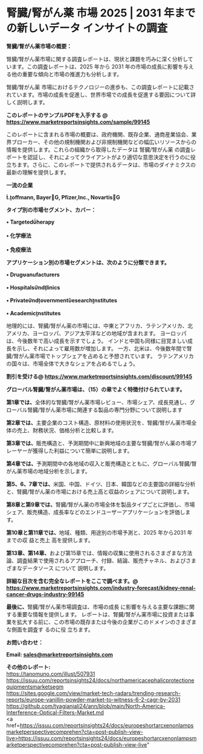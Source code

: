 # 腎臓/腎がん薬 市場 2025 | 2031 年までの新しいデータ インサイトの調査

<strong><b>腎臓/腎がん薬市場の概要：</b></strong>

腎臓/腎がん薬市場に関する調査レポートは、現状と課題を巧みに深く分析しています。この調査レポートは、2025 年から 2031 年の市場の成長に影響を与える他の重要な傾向と市場の推進力も分析します。

腎臓/腎がん薬 市場におけるテクノロジーの進歩も、この調査レポートに記載されています。市場の成長を促進し、世界市場での成長を促進する要因について詳しく説明します。

<strong>このレポートのサンプルPDFを入手する @ <a href=https://www.marketreportsinsights.com/sample/99145>https://www.marketreportsinsights.com/sample/99145</a></strong>

このレポートに含まれる市場の概要は、政府機関、既存企業、通商産業協会、業界ブローカー、その他の規制機関および非規制機関などの幅広いリソースからの情報を提供します。これらの組織から取得したデータは 腎臓/腎がん薬 の調査レポートを認証し、それによってクライアントがより適切な意思決定を行うのに役立ちます。さらに、このレポートで提供されるデータは、市場のダイナミクスの最新の理解を提供します。

<strong>一流の企業</strong>

<strong><b>.offmann, BayerG, Pfizer,Inc., NovartisG</b></strong>

<strong><b>タイプ別の市場セグメント、カバー：</b></strong>

<strong>• Targetedherapy<br><br>• 化学療法<br><br>• 免疫療法</strong>

<strong><b>アプリケーション別の市場セグメントは、次のように分類できます。</b></strong>

<strong>• Druganufacturers<br><br>• Hospitalsndlinics<br><br>• Privatendovernmentesearchnstitutes<br><br>• Academicnstitutes</strong>

 地理的には、腎臓/腎がん薬の市場には、中東とアフリカ、ラテンアメリカ、北アメリカ、ヨーロッパ、アジア太平洋などの地域が含まれます。 ヨーロッパは、今後数年で高い成長を示すでしょう。 インドと中国も同様に目覚ましい成長を示し、それによって雇用数が増加します。 一方、北米は、今後数年間で腎臓/腎がん薬市場でトップシェアを占めると予想されています。 ラテンアメリカの国々は、市場全体で大きなシェアを占めるでしょう。

<strong>割引を受ける@ <a href=https://www.marketreportsinsights.com/discount/99145>https://www.marketreportsinsights.com/discount/99145</a></strong>

<strong><b>グローバル腎臓/腎がん薬市場は、（15）の章でよく特徴付けられています。</b></strong>

<strong><b>第</b></strong><strong><b>1章では、</b></strong>全体的な腎臓/腎がん薬市場レビュー、市場シェア、成長見通し、グローバル腎臓/腎がん薬市場に関連する製品の専門分野について説明します

<strong><b>第2章では、</b></strong>主要企業のコスト構造、原材料の使用状況を、腎臓/腎がん薬市場全体の売上、財務状況、価格分析と比較します。

<strong><b>第3章では、</b></strong>販売構造と、予測期間中に新興地域の主要な腎臓/腎がん薬の市場プレーヤーが獲得した利益について簡単に説明します。

<strong><b>第4章では、</b></strong>予測期間中の各地域の収入と販売構造とともに、グローバル腎臓/腎がん薬市場の地域分析を示します。

<strong><b>第5、6、7章では、</b></strong>米国、中国、ドイツ、日本、韓国などの主要国の詳細な分析と、腎臓/腎がん薬の市場における売上高と収益のシェアについて説明します。

<strong><b>第8章と第9章では、</b></strong>腎臓/腎がん薬の市場全体を製品タイプごとに評価し、市場シェア、販売構造、成長率などのエンドユーザーアプリケーションを評価します。

<strong><b>第10章と第11章では、</b></strong>地域、種類、用途別の市場予測と、2025 年から2031 年までの収 益と売上 高を提供します。

<strong><b>第13章、第14章、</b></strong>および第15章では、情報の収集に使用されるさまざまな方法論、調査結果で使用されるアプローチ、付録、結論、販売チャネル、およびさまざまなデータソース について 説明します。

<strong>詳細な目次を含む完全なレポートをここで調べます。@ <a href=https://www.marketreportsinsights.com/industry-forecast/kidney-renal-cancer-drugs-industry-99145>https://www.marketreportsinsights.com/industry-forecast/kidney-renal-cancer-drugs-industry-99145</a></strong>

<strong><b>最後に、</b></strong>腎臓/腎がん薬市場調査は、市場の成長 に影響を</a>与える主要な課題に関する重要な情報を提供します。 レポートは、腎臓/腎がん薬市場に投資または事業を拡大する前に、この市場の既存または今後の企業がこのドメインのさまざまな側面を調査す るのに役 立ちます。

<strong><b>お問い合わせ：</b></strong>

<strong>Email: </strong><a href=mailto:sales@marketreportsinsights.com><strong>sales@marketreportsinsights.com</strong></a>

<strong>その他のレポート:</strong>
<br>
<a href=https://tanomuno.com/illust/507931>https://tanomuno.com/illust/507931</a>
<br>
<a href=https://issuu.com/reportsinsights24/docs/northamericacephalicprotectionequipmentsmarketsegm>https://issuu.com/reportsinsights24/docs/northamericacephalicprotectionequipmentsmarketsegm</a>
<br>
<a href=https://sites.google.com/view/market-tech-radars/trending-research-reports/europe-vanillin-powder-market-to-witness-6-2-cagr-by-2031>https://sites.google.com/view/market-tech-radars/trending-research-reports/europe-vanillin-powder-market-to-witness-6-2-cagr-by-2031</a>
<br>
<a href=https://github.com/tyagianjali24/ann/blob/main/North-America-Interference-Optical-Filters-Market.md>https://github.com/tyagianjali24/ann/blob/main/North-America-Interference-Optical-Filters-Market.md</a>
<br>
<a href=https://issuu.com/reportsinsights24/docs/europeshortarcxenonlampsmarketperspectivecomprehen?cta=post-publish-view-live>https://issuu.com/reportsinsights24/docs/europeshortarcxenonlampsmarketperspectivecomprehen?cta=post-publish-view-live</a>"
